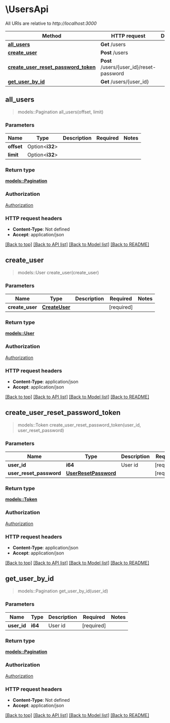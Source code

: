 # \UsersApi

All URIs are relative to *http://localhost:3000*

Method | HTTP request | Description
------------- | ------------- | -------------
[**all_users**](UsersApi.md#all_users) | **Get** /users | 
[**create_user**](UsersApi.md#create_user) | **Post** /users | 
[**create_user_reset_password_token**](UsersApi.md#create_user_reset_password_token) | **Post** /users/{user_id}/reset-password | 
[**get_user_by_id**](UsersApi.md#get_user_by_id) | **Get** /users/{user_id} | 



## all_users

> models::Pagination all_users(offset, limit)


### Parameters


Name | Type | Description  | Required | Notes
------------- | ------------- | ------------- | ------------- | -------------
**offset** | Option<**i32**> |  |  |
**limit** | Option<**i32**> |  |  |

### Return type

[**models::Pagination**](Pagination.md)

### Authorization

[Authorization](../README.md#Authorization)

### HTTP request headers

- **Content-Type**: Not defined
- **Accept**: application/json

[[Back to top]](#) [[Back to API list]](../README.md#documentation-for-api-endpoints) [[Back to Model list]](../README.md#documentation-for-models) [[Back to README]](../README.md)


## create_user

> models::User create_user(create_user)


### Parameters


Name | Type | Description  | Required | Notes
------------- | ------------- | ------------- | ------------- | -------------
**create_user** | [**CreateUser**](CreateUser.md) |  | [required] |

### Return type

[**models::User**](User.md)

### Authorization

[Authorization](../README.md#Authorization)

### HTTP request headers

- **Content-Type**: application/json
- **Accept**: application/json

[[Back to top]](#) [[Back to API list]](../README.md#documentation-for-api-endpoints) [[Back to Model list]](../README.md#documentation-for-models) [[Back to README]](../README.md)


## create_user_reset_password_token

> models::Token create_user_reset_password_token(user_id, user_reset_password)


### Parameters


Name | Type | Description  | Required | Notes
------------- | ------------- | ------------- | ------------- | -------------
**user_id** | **i64** | User id | [required] |
**user_reset_password** | [**UserResetPassword**](UserResetPassword.md) |  | [required] |

### Return type

[**models::Token**](Token.md)

### Authorization

[Authorization](../README.md#Authorization)

### HTTP request headers

- **Content-Type**: application/json
- **Accept**: application/json

[[Back to top]](#) [[Back to API list]](../README.md#documentation-for-api-endpoints) [[Back to Model list]](../README.md#documentation-for-models) [[Back to README]](../README.md)


## get_user_by_id

> models::Pagination get_user_by_id(user_id)


### Parameters


Name | Type | Description  | Required | Notes
------------- | ------------- | ------------- | ------------- | -------------
**user_id** | **i64** | User id | [required] |

### Return type

[**models::Pagination**](Pagination.md)

### Authorization

[Authorization](../README.md#Authorization)

### HTTP request headers

- **Content-Type**: Not defined
- **Accept**: application/json

[[Back to top]](#) [[Back to API list]](../README.md#documentation-for-api-endpoints) [[Back to Model list]](../README.md#documentation-for-models) [[Back to README]](../README.md)

